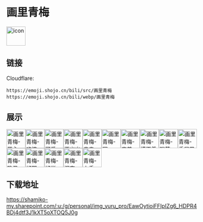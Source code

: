 # 画里青梅
<img src="https://emoji.shojo.cn/bili/src/画里青梅/icon.png" width="50" height="50" alt="icon">

## 链接
Cloudflare:
```
https://emoji.shojo.cn/bili/src/画里青梅
https://emoji.shojo.cn/bili/webp/画里青梅
```
## 展示
<img src="https://emoji.shojo.cn/bili/src/画里青梅/画里青梅-开心.png" width="50" height="50" alt="画里青梅-开心"><img src="https://emoji.shojo.cn/bili/src/画里青梅/画里青梅-吃惊.png" width="50" height="50" alt="画里青梅-吃惊"><img src="https://emoji.shojo.cn/bili/src/画里青梅/画里青梅-可爱.png" width="50" height="50" alt="画里青梅-可爱"><img src="https://emoji.shojo.cn/bili/src/画里青梅/画里青梅-正义出击.png" width="50" height="50" alt="画里青梅-正义出击"><img src="https://emoji.shojo.cn/bili/src/画里青梅/画里青梅-亲亲.png" width="50" height="50" alt="画里青梅-亲亲"><img src="https://emoji.shojo.cn/bili/src/画里青梅/画里青梅-困.png" width="50" height="50" alt="画里青梅-困"><img src="https://emoji.shojo.cn/bili/src/画里青梅/画里青梅-害羞.png" width="50" height="50" alt="画里青梅-害羞"><img src="https://emoji.shojo.cn/bili/src/画里青梅/画里青梅-摸不着头脑.png" width="50" height="50" alt="画里青梅-摸不着头脑"><img src="https://emoji.shojo.cn/bili/src/画里青梅/画里青梅-喝茶.png" width="50" height="50" alt="画里青梅-喝茶"><img src="https://emoji.shojo.cn/bili/src/画里青梅/画里青梅-委屈巴巴.png" width="50" height="50" alt="画里青梅-委屈巴巴"><img src="https://emoji.shojo.cn/bili/src/画里青梅/画里青梅-隐忍.png" width="50" height="50" alt="画里青梅-隐忍"><img src="https://emoji.shojo.cn/bili/src/画里青梅/画里青梅-好耶.png" width="50" height="50" alt="画里青梅-好耶"><img src="https://emoji.shojo.cn/bili/src/画里青梅/画里青梅-好学.png" width="50" height="50" alt="画里青梅-好学"><img src="https://emoji.shojo.cn/bili/src/画里青梅/画里青梅-泪奔.png" width="50" height="50" alt="画里青梅-泪奔"><img src="https://emoji.shojo.cn/bili/src/画里青梅/画里青梅-上香.png" width="50" height="50" alt="画里青梅-上香">

## 下载地址

https://shamiko-my.sharepoint.com/:u:/g/personal/img_yuru_pro/EawOytioiFFIpIZg6_HDPR4BDj4dtf3J1kXT5oXTOQ5J0g